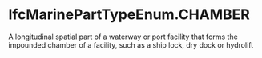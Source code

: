 IfcMarinePartTypeEnum.CHAMBER
=============================
A longitudinal spatial part of a waterway or port facility that forms the
impounded chamber of a facility, such as a ship lock, dry dock or hydrolift  


